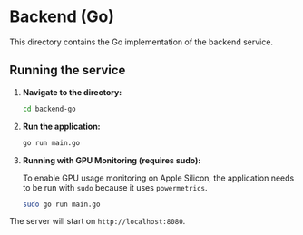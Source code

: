 # Backend (Go)

This directory contains the Go implementation of the backend service.

## Running the service

1.  **Navigate to the directory:**
    ```sh
    cd backend-go
    ```

2.  **Run the application:**
    ```sh
    go run main.go
    ```

3.  **Running with GPU Monitoring (requires sudo):**

    To enable GPU usage monitoring on Apple Silicon, the application needs to be run with `sudo` because it uses `powermetrics`.

    ```sh
    sudo go run main.go
    ```

The server will start on `http://localhost:8080`.

